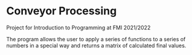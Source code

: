 # Conveyor Processing
Project for Introduction to Programming at FMI 2021/2022

The program allows the user to apply a series of functions to a series of numbers in a special way and returns a matrix of calculated final values.

